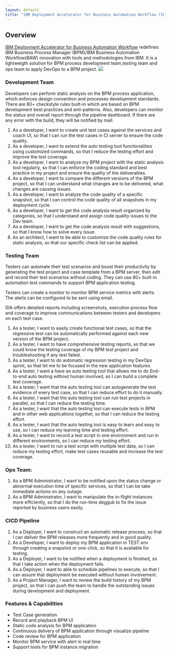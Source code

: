 ```yaml
---
layout: default
title: "IBM Deployment Accelerator for Business Automation Workflow (IDA)"
---
```


## Overview

[IBM Deployment Accelerator for Business Automation Workflow](https://youtu.be/6LJhP7LedU0 ) redefines IBM Business Process Manager (BPM)/IBM Business Automation Workflow(BAW) innovation with tools and methodologies from IBM. It is a lightweigth solution for BPM process development team,testing team and ops team to apply DevOps to a BPM project.
  ![][ida-devops]   

### Development Team

Developers can perform static analysis on the BPM process application, which enforces design convention and processes development standards.  There are 80+ checkstyle rules built-in which are based on BPM development best practices and anti-patterns. Also, developers can monitor the status and overall report through the pipeline dashboard. If there are any error with the build, they will be notified by mail.

1. As a developer, I want to create unit test cases against the services and coach UI, so that I can run the test cases in CI server to ensure the code quality.
2. As a developer, I want to extend the auto testing tool functionalities using customized commands, so that I reduce the testing effort and improve the test coverage.
3. As a developer, I want to analyze my BPM project with the static analysis tool regularly, so that I can enforce the coding standard and best practice in my project and ensure the quality of the deliverables.
4. As a developer, I want to compare the different versions of the BPM project, so that I can understand what changes are to be delivered,  what changes are causing issues.
5. As a developer, I want to analyze the code quality of a specific snapshot, so that I can control the code quality of all snapshots in my deployment cycle.
6. As a developer, I want to get the code analysis result organized by categories, so that I understand and assign code quality issues to the Dev team.
7. As a developer, I want to get the code analysis result with suggestions, so that I know how to solve every issue.
8. As an architect, I want to be able to customize the code quality rules for static analysis, so that our specific check list can be applied.

### Testing Team

Testers can automate their test scenarios and boost their productivity by generating the test project and case template from a BPM server, then edit and record their test scenarios without coding. They can use 60+ built-in automation test commands to support BPM application testing.

Testers can create a monitor to monitor BPM service metrics with alerts. The alerts can be configured to be sent using email.

IDA offers detailed reports including screenshots, execution process flow and coverage to improve communications between testers and developers on each test case. 

1. As a tester, I want to easily create functional test cases, so that the regressive test can be automatically performed against each new version of the BPM project.
2. As a tester, I want to have comprehensive testing reports, so that we could know the testing coverage of my BPM test project and troubleshooting if any test failed.
3. As a tester, I want to do automatic regression testing in my DevOps sprint, so that let me to be focused in the new application features.
4. As a tester, I want a have an auto testing tool that allows me to do End-to-end auto testing without human involved, so I can build a complete test coverage.
5. As a tester, I want that the auto testing tool can autogenerate the test evidence of every test case, so that I can reduce effort to do it manually.
6. As a tester, I want that the auto testing tool can run test projects in parallel, so that I can reduce the testing time.
7. As a tester, I want that the auto testing tool can execute tests in BPM and in other web applications together, so that I can reduce the testing effort. 
8. As a tester, I want that the auto testing tool is easy to learn and easy to use, so I can reduce my learning time and testing effort.
9. As a tester, I want to record a test script in one environment and run in different environments, so I can reduce my testing effort.
10. As a tester, I want to run a test script with multiple test data, so I can reduce my testing effort, make test cases reusable and increase the test coverage.

### Ops Team:
1. As a BPM Administrator, I want to be notified upon the status change or abnormal execution time of specific services, so that I can be take immediate actions on any outage.
2. As a BPM Administrator, I want to manipulate the in-flight instances more efficiently, so that I do the run-time deggub to fix the issue reported by business users easily. 


### CICD Pipeline
1. As a Deployer, I want to construct an automatic release process, so that I can deliver the BPM releases more frequently and in good quality.
2. As a Developer, I want to deploy my BPM application in TEST env through creating a snapshot or one-click, so that it is available for testing. 
3. As a Deployer, I want to be notified when a deployment is finished, so that I take action when the deployment fails.
4. As a Deployer, I want to able to schedule pipelines to execute, so that I can assure that deployment be executed without human involvement.
5. As a Project Manager, I want to review the build history of my BPM project, so that I can push the team to handle the outstanding issues during development and deployment.

### Features & Capabilities
* Test Case generation
* Record and playback BPM UI
* Static code analysis for BPM application
* Continuous delivery of BPM application through visualize pipeline
* Code review for BPM application
* Monitor BPM service with alert in real time
* Support tools for BPM instance migration
  



[ida-devops]: ./images/install/ida-devops.png


